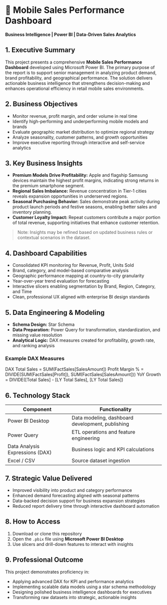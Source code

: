 # 📱 Mobile Sales Performance Dashboard  
**Business Intelligence | Power BI | Data-Driven Sales Analytics**

## 1. Executive Summary  
This project presents a comprehensive **Mobile Sales Performance Dashboard** developed using Microsoft Power BI. The primary purpose of the report is to support senior management in analyzing product demand, brand profitability, and geographical performance. The solution delivers actionable business intelligence that strengthens decision-making and enhances operational efficiency in retail mobile sales environments.

## 2. Business Objectives  
- Monitor revenue, profit margin, and order volume in real time  
- Identify high-performing and underperforming mobile models and brands  
- Evaluate geographic market distribution to optimize regional strategy  
- Analyze seasonality, customer patterns, and growth opportunities  
- Improve executive reporting through interactive and self-service analytics  

## 3. Key Business Insights  
- **Premium Models Drive Profitability:** Apple and flagship Samsung devices maintain the highest profit margins, indicating strong returns in the premium smartphone segment.  
- **Regional Sales Imbalance:** Revenue concentration in Tier-1 cities reveals expansion opportunities in underserved regions.  
- **Seasonal Purchasing Behavior:** Sales demonstrate peak activity during product launch periods and festive seasons, enabling better sales and inventory planning.  
- **Customer Loyalty Impact:** Repeat customers contribute a major portion of total revenue, supporting initiatives that enhance customer retention.

> Note: Insights may be refined based on updated business rules or contextual scenarios in the dataset.

## 4. Dashboard Capabilities  
- Consolidated KPI monitoring for Revenue, Profit, Units Sold  
- Brand, category, and model-based comparative analysis  
- Geographic performance mapping at country-to-city granularity  
- Year-over-year trend evaluation for forecasting  
- Interactive slicers enabling segmentation by Brand, Region, Category, and Time  
- Clean, professional UX aligned with enterprise BI design standards  

## 5. Data Engineering & Modeling  
- **Schema Design:** Star Schema  
- **Data Preparation:** Power Query for transformation, standardization, and missing value resolution  
- **Analytical Logic:** DAX measures created for profitability, growth rate, and ranking analysis  

### Example DAX Measures  
DAX
Total Sales = SUM(FactSales[SalesAmount])
Profit Margin % = DIVIDE(SUM(FactSales[Profit]), SUM(FactSales[SalesAmount]))
YoY Growth = DIVIDE([Total Sales] - [LY Total Sales], [LY Total Sales])

## 6. Technology Stack  
| Component | Functionality |
|----------|---------------|
| Power BI Desktop | Data modeling, dashboard development, publishing |
| Power Query | ETL operations and feature engineering |
| Data Analysis Expressions (DAX) | Business logic and KPI calculations |
| Excel / CSV | Source dataset ingestion |

## 7. Strategic Value Delivered  
- Improved visibility into product and category performance  
- Enhanced demand forecasting aligned with seasonal patterns  
- Data-backed decision support for business expansion strategies  
- Reduced report delivery time through interactive dashboard automation  

## 8. How to Access  
1. Download or clone this repository  
2. Open the `.pbix` file using **Microsoft Power BI Desktop**  
3. Use slicers and drill-down features to interact with insights  

## 9. Professional Outcome  
This project demonstrates proficiency in:  
- Applying advanced DAX for KPI and performance analytics  
- Implementing scalable data models using a star schema methodology  
- Designing polished business intelligence dashboards for executives  
- Transforming raw datasets into strategic, actionable insights  
